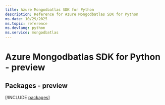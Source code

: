 ```yaml
---
title: Azure Mongodbatlas SDK for Python
description: Reference for Azure Mongodbatlas SDK for Python
ms.date: 10/29/2025
ms.topic: reference
ms.devlang: python
ms.service: mongodbatlas
---
```

# Azure Mongodbatlas SDK for Python - preview
## Packages - preview
[!INCLUDE [packages](mongodbatlas-index.md)]